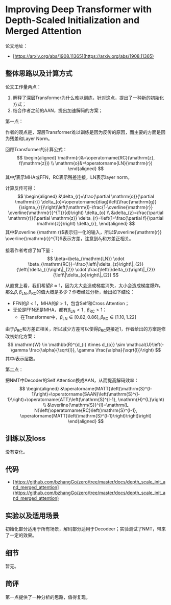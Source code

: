 # Improving Deep Transformer with Depth-Scaled Initialization and Merged Attention

论文地址：

- [https://arxiv.org/abs/1908.11365](https://arxiv.org/abs/1908.11365)



## 整体思路以及计算方式

论文工作量两点：

1. 解释了深层Transformer为什么难以训练，针对这点，提出了一种新的初始化方式；
2. 结合作者之前的AAN，提出加速解码的方案；

第一点：

作者的观点是，深层Transformer难以训练是因为反传的原因，而主要的方面是因为残差和Layer Norm。

回顾Transformer的计算公式：
$$
\begin{aligned}
\mathrm{r}&=\operatorname{RC}(\mathrm{z}, f(\mathrm{z})) \\
\mathrm{o}&=\operatorname{LN}(\mathrm{r})
\end{aligned}
$$
其中$f$表示$\mathrm{MHA}$或$\mathrm{FFN}$，$\mathrm{RC}$表示残差连接，$\mathrm{LN}$表示layer norm。

计算反传可得：
$$
\begin{aligned}
&\delta_{r}=\frac{\partial \mathrm{o}}{\partial \mathrm{r}} \delta_{o}=\operatorname{diag}\left(\frac{\mathrm{g}}{\sigma_{r}}\right)\left(\mathrm{I}-\frac{1-\overline{\mathrm{r}} \overline{\mathrm{r}}^{T}}{d}\right) \delta_{o} \\
&\delta_{z}=\frac{\partial \mathrm{r}}{\partial \mathrm{z}} \delta_{r}=\left(1+\frac{\partial f}{\partial \mathrm{z}}\right) \delta_{r},
\end{aligned}
$$
其中$\overline {\mathrm r}$表示归一化的输入，所以$\overline{\mathrm{r}} \overline{\mathrm{r}}^{T}$表示方差，注意到$\delta_r$和方差正相关。

接着作者考虑了如下量：
$$
\beta=\beta_{\mathrm{LN}} \cdot \beta_{\mathrm{RC}}=\frac{\left\|\delta_{z}\right\|_{2}}{\left\|\delta_{r}\right\|_{2}} \cdot \frac{\left\|\delta_{r}\right\|_{2}}{\left\|\delta_{o}\right\|_{2}}
$$

从直觉上看，我们希望$\beta\approx 1$，因为太大会造成梯度消失，太小会造成梯度爆炸。那么$\beta,\beta_{\mathrm{LN}} , \beta_{\mathrm{RC}}$的值大概是多少？作者经过分析，给出如下结论：

- $\mathrm{FFN}$的$\beta<1$，$\mathrm{MHA}$的$\beta>1$，包含Self和Cross Attention；
- 无论是$\mathrm{FFN}$还是$\mathrm{MHA}$，都有$\beta_{\mathrm{LN}}<1$ , $\beta_{\mathrm{RC}}>1$；
  - 在Transformer中，$\beta_{\mathrm{LN}}\in [0.82, 0.86], \beta_{\mathrm{RC}}\in [1.10,1.22]$

由于$\beta_{\mathrm{RC}}$和方差正相关，所以减少方差可以使得$\beta_{\mathrm{RC}}$更接近1，作者给出的方案是修改初始化方案：
$$
\mathrm{W} \in \mathbb{R}^{d_{i} \times d_{o}} \sim \mathcal{U}\left(-\gamma \frac{\alpha}{\sqrt{l}}, \gamma \frac{\alpha}{\sqrt{l}}\right)
$$
其中$l$表示层数。

第二点：

把NMT中Decoder的Self Attention换成AAN，从而提高解码效率：
$$
\begin{aligned}
&\operatorname{MATT}\left(\mathrm{S}^{l-1}\right)=\operatorname{SAAN}\left(\mathrm{S}^{l-1}\right)+\operatorname{ATT}\left(\mathrm{S}^{l-1}, \mathrm{H}^{L}\right) \\
&\overline{\mathrm{S}}^{l}=\mathrm{L N}\left(\operatorname{RC}\left(\mathrm{S}^{l-1}, \operatorname{MATT}\left(\mathrm{S}^{l-1}\right)\right)\right)
\end{aligned}
$$



## 训练以及loss

没有变化。



## 代码

- [https://github.com/bzhangGo/zero/tree/master/docs/depth_scale_init_and_merged_attention](https://github.com/bzhangGo/zero/tree/master/docs/depth_scale_init_and_merged_attention)



## 实验以及适用场景

初始化部分适用于所有场景，解码部分适用于Decodeer；实验测试了NMT，带来了一定的效果。



## 细节

暂无。



## 简评

第一点提供了一种分析的思路，值得复现。